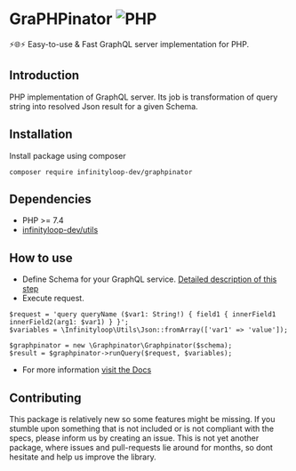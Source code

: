 # GraPHPinator ![PHP](https://github.com/infinityloop-dev/graphpinator/workflows/PHP/badge.svg?branch=master)

:zap::globe_with_meridians::zap: Easy-to-use & Fast GraphQL server implementation for PHP.

## Introduction

PHP implementation of GraphQL server. Its job is transformation of query string into resolved Json result for a given Schema.

## Installation

Install package using composer

```composer require infinityloop-dev/graphpinator```

## Dependencies

- PHP >= 7.4
- [infinityloop-dev/utils](https://github.com/infinityloop-dev/utils)

## How to use

- Define Schema for your GraphQL service. [Detailed description of this step](https://github.com/infinityloop-dev/graphpinator/blob/master/docs/DefiningSchema.md)
- Execute request.
```
$request = 'query queryName ($var1: String!) { field1 { innerField1 innerField2(arg1: $var1) } }';
$variables = \Infinityloop\Utils\Json::fromArray(['var1' => 'value']);

$graphpinator = new \Graphpinator\Graphpinator($schema);
$result = $graphpinator->runQuery($request, $variables);
```
- For more information [visit the Docs](https://github.com/infinityloop-dev/graphpinator/blob/master/docs/README.md)

## Contributing

This package is relatively new so some features might be missing. If you stumble upon something that is not included or is not compliant with the specs, please inform us by creating an issue. This is not yet another package, where issues and pull-requests lie around for months, so dont hesitate and help us improve the library.

